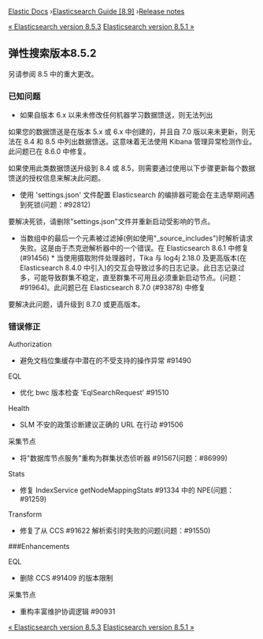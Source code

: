 

[Elastic Docs](/guide/) ›[Elasticsearch Guide [8.9]](index.md) ›[Release
notes](es-release-notes.md)

[« Elasticsearch version 8.5.3](release-notes-8.5.3.md) [Elasticsearch
version 8.5.1 »](release-notes-8.5.1.md)

## 弹性搜索版本8.5.2

另请参阅 8.5 中的重大更改。

### 已知问题

* 如果自版本 6.x 以来未修改任何机器学习数据馈送，则无法列出

如果您的数据馈送是在版本 5.x 或 6.x 中创建的，并且自 7.0 版以来未更新，则无法在 8.4 和 8.5 中列出数据馈送。这意味着无法使用 Kibana 管理异常检测作业。此问题已在 8.6.0 中修复。

如果使用此类数据馈送升级到 8.4 或 8.5，则需要通过使用以下步骤更新每个数据馈送的授权信息来解决此问题。

* 使用 'settings.json' 文件配置 Elasticsearch 的编排器可能会在主选举期间遇到死锁(问题：#92812)

要解决死锁，请删除"settings.json"文件并重新启动受影响的节点。

* 当数组中的最后一个元素被过滤掉(例如使用"_source_includes")时解析请求失败。这是由于杰克逊解析器中的一个错误。在 Elasticsearch 8.6.1 中修复 (#91456) * 当使用摄取附件处理器时，Tika 与 log4j 2.18.0 及更高版本(在 Elasticsearch 8.4.0 中引入)的交互会导致过多的日志记录。此日志记录过多，可能导致群集不稳定，直至群集不可用且必须重新启动节点。(问题：#91964)。此问题已在 Elasticsearch 8.7.0 (#93878) 中修复

要解决此问题，请升级到 8.7.0 或更高版本。

### 错误修正

Authorization

    

* 避免文档位集缓存中潜在的不受支持的操作异常 #91490

EQL

    

* 优化 bwc 版本检查 'EqlSearchRequest' #91510

Health

    

* SLM 不安的政策诊断建议正确的 URL 在行动 #91506

采集节点

    

* 将"数据库节点服务"重构为群集状态侦听器 #91567(问题：#86999)

Stats

    

* 修复 IndexService getNodeMappingStats #91334 中的 NPE(问题：#91259)

Transform

    

* 修复了从 CCS #91622 解析索引时失败的问题(问题：#91550)

###Enhancements

EQL

    

* 删除 CCS #91409 的版本限制

采集节点

    

* 重构丰富维护协调逻辑 #90931

[« Elasticsearch version 8.5.3](release-notes-8.5.3.md) [Elasticsearch
version 8.5.1 »](release-notes-8.5.1.md)
